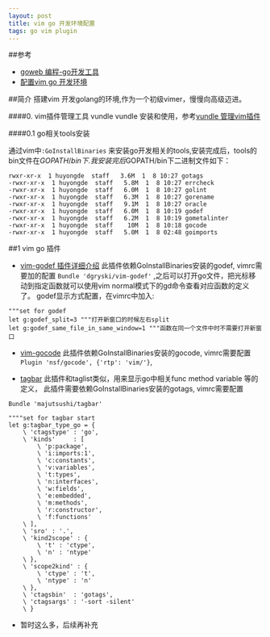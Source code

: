 ```yaml
---
layout: post
title: vim go 开发环境配置
tags: go vim plugin
---
```


##参考
* [goweb 编程-go开发工具](https://github.com/astaxie/build-web-application-with-golang/blob/master/zh/01.4.md)
* [配置vim go 开发环境](http://blog.kissdata.com/2014/06/18/vim-golang.html)


##简介
    搭建vim 开发golang的环境,作为一个初级vimer，慢慢向高级迈进。

####0. vim插件管理工具 vundle
vundle 安装和使用，参考[vundle 管理vim插件](http://huyongde.github.io/2016/01/02/vim-plugin-bundler-vundle.html)

####0.1 go相关tools安装

通过vim中`:GoInstallBinaries` 来安装go开发相关的tools,安装完成后，tools的bin文件在$GOPATH/bin下.
我安装完后$GOPATH/bin下二进制文件如下：


```
rwxr-xr-x  1 huyongde  staff   3.6M  1  8 10:27 gotags
-rwxr-xr-x  1 huyongde  staff   5.8M  1  8 10:27 errcheck
-rwxr-xr-x  1 huyongde  staff   6.0M  1  8 10:27 golint
-rwxr-xr-x  1 huyongde  staff   6.3M  1  8 10:27 gorename
-rwxr-xr-x  1 huyongde  staff   9.1M  1  8 10:27 oracle
-rwxr-xr-x  1 huyongde  staff   6.0M  1  8 10:19 godef
-rwxr-xr-x  1 huyongde  staff   6.2M  1  8 10:19 gometalinter
-rwxr-xr-x  1 huyongde  staff    10M  1  8 10:18 gocode
-rwxr-xr-x  1 huyongde  staff   5.0M  1  8 02:48 goimports
```
##1 vim go 插件
* [vim-godef 插件详细介绍](https://github.com/dgryski/vim-godef)  此插件依赖GoInstallBinaries安装的godef, vimrc需要加的配置 `Bundle 'dgryski/vim-godef'` ,之后可以打开go文件，把光标移动到指定函数就可以使用vim normal模式下的gd命令查看对应函数的定义了。
godef显示方式配置，在vimrc中加入:

```
"""set for godef
let g:godef_split=3 """打开新窗口的时候左右split
let g:godef_same_file_in_same_window=1 """函数在同一个文件中时不需要打开新窗口
```

* [vim-gocode](https://github.com/nsf/gocode) 此插件依赖GoInstallBinaries安装的gocode, vimrc需要配置`Plugin 'nsf/gocode', {'rtp': 'vim/'}`, 

* [tagbar](https://github.com/majutsushi/tagbar) 此插件和taglist类似，用来显示go中相关func method variable 等的定义， 此插件需要依赖GoInstallBinaries安装的gotags, vimrc需要配置

```
Bundle 'majutsushi/tagbar'

""""set for tagbar start
let g:tagbar_type_go = {
    \ 'ctagstype' : 'go',
    \ 'kinds'     : [
        \ 'p:package',
        \ 'i:imports:1',
        \ 'c:constants',
        \ 'v:variables',
        \ 't:types',
        \ 'n:interfaces',
        \ 'w:fields',
        \ 'e:embedded',
        \ 'm:methods',
        \ 'r:constructor',
        \ 'f:functions'
    \ ],
    \ 'sro' : '.',
    \ 'kind2scope' : {
        \ 't' : 'ctype',
        \ 'n' : 'ntype'
    \ },
    \ 'scope2kind' : {
        \ 'ctype' : 't',
        \ 'ntype' : 'n'
    \ },
    \ 'ctagsbin'  : 'gotags',
    \ 'ctagsargs' : '-sort -silent'
    \ }
```

* 暂时这么多，后续再补充
